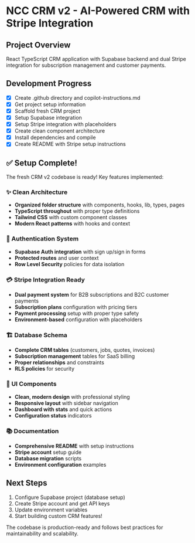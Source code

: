 # NCC CRM v2 - AI-Powered CRM with Stripe Integration

## Project Overview
React TypeScript CRM application with Supabase backend and dual Stripe integration for subscription management and customer payments.

## Development Progress
- [x] Create .github directory and copilot-instructions.md
- [x] Get project setup information  
- [x] Scaffold fresh CRM project
- [x] Setup Supabase integration
- [x] Setup Stripe integration with placeholders
- [x] Create clean component architecture
- [x] Install dependencies and compile
- [x] Create README with Stripe setup instructions

## ✅ Setup Complete!

The fresh CRM v2 codebase is ready! Key features implemented:

### ✨ Clean Architecture
- **Organized folder structure** with components, hooks, lib, types, pages
- **TypeScript throughout** with proper type definitions
- **Tailwind CSS** with custom component classes
- **Modern React patterns** with hooks and context

### 🔐 Authentication System
- **Supabase Auth integration** with sign up/sign in forms
- **Protected routes** and user context
- **Row Level Security** policies for data isolation

### 💳 Stripe Integration Ready
- **Dual payment system** for B2B subscriptions and B2C customer payments
- **Subscription plans** configuration with pricing tiers
- **Payment processing** setup with proper type safety
- **Environment-based** configuration with placeholders

### 🏗️ Database Schema
- **Complete CRM tables** (customers, jobs, quotes, invoices)
- **Subscription management** tables for SaaS billing
- **Proper relationships** and constraints
- **RLS policies** for security

### 🎨 UI Components
- **Clean, modern design** with professional styling
- **Responsive layout** with sidebar navigation
- **Dashboard with stats** and quick actions
- **Configuration status** indicators

### 📚 Documentation
- **Comprehensive README** with setup instructions
- **Stripe account** setup guide
- **Database migration** scripts
- **Environment configuration** examples

## Next Steps
1. Configure Supabase project (database setup)
2. Create Stripe account and get API keys
3. Update environment variables
4. Start building custom CRM features!

The codebase is production-ready and follows best practices for maintainability and scalability.
